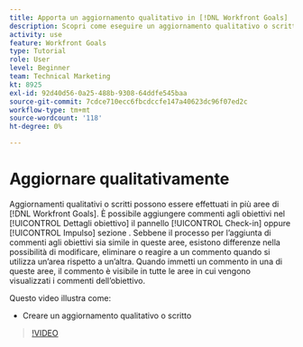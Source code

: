 ```yaml
---
title: Apporta un aggiornamento qualitativo in [!DNL Workfront Goals]
description: Scopri come eseguire un aggiornamento qualitativo o scritto in Obiettivi .
activity: use
feature: Workfront Goals
type: Tutorial
role: User
level: Beginner
team: Technical Marketing
kt: 8925
exl-id: 92d40d56-0a25-488b-9308-64ddfe545baa
source-git-commit: 7cdce710ecc6fbcdccfe147a40623dc96f07ed2c
workflow-type: tm+mt
source-wordcount: '118'
ht-degree: 0%

---
```


# Aggiornare qualitativamente

Aggiornamenti qualitativi o scritti possono essere effettuati in più aree di [!DNL Workfront Goals]. È possibile aggiungere commenti agli obiettivi nel [!UICONTROL Dettagli obiettivo] il pannello [!UICONTROL Check-in] oppure [!UICONTROL Impulso] sezione . Sebbene il processo per l’aggiunta di commenti agli obiettivi sia simile in queste aree, esistono differenze nella possibilità di modificare, eliminare o reagire a un commento quando si utilizza un’area rispetto a un’altra. Quando immetti un commento in una di queste aree, il commento è visibile in tutte le aree in cui vengono visualizzati i commenti dell’obiettivo.

Questo video illustra come:

* Creare un aggiornamento qualitativo o scritto

>[!VIDEO](https://video.tv.adobe.com/v/335197/?quality=12)
